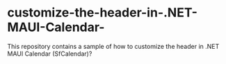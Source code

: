 # customize-the-header-in-.NET-MAUI-Calendar-
This repository contains a sample of how to customize the header in .NET MAUI Calendar (SfCalendar)?  
